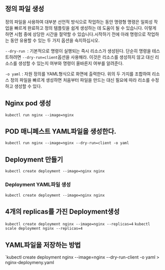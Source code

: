 ## 정의 파일 생성
정의 파일을 사용하여 대부분 선언적 방식으로 작업하는 동안 명령형 명령은 일회성 작업을 빠르게 완료하고 정의 템플릿을 쉽게 생성하는 데 도움이 될 수 있습니다. 
이렇게 하면 시험 중에 상당한 시간을 절약할 수 있습니다.시작하기 전에 아래 명령으로 작업하는 동안 유용할 수 있는 두 가지 옵션을 숙지하십시오.

`--dry-run `: 기본적으로 명령이 실행되는 즉시 리소스가 생성된다. 단순히 명령을 테스트하려면 `--dry-run=client`옵션을 사용해라. 이것은 리소스를 생성하지 않고 대신
리소스를 생성할 수 있는지 여부와 명령이 올바른지 여부를 알려준다.

`-o yaml` :  자원 정의를 YAML형식으로 화면에 출력한다. 위의 두 가지를 조합하여 리소스 정의 파일을 빠르게 생성하면 처음부터 파일을 만드는 대신 필요에 따라 리소를 수정하고
생성할 수 있다.

## Nginx pod 생성
`kubectl run nginx --image=nginx`

## POD 매니페스트 YAML파일을 생성한다.
`kubectl run nginx --image=nginx --dry-run=client -o yaml`

## Deployment 만들기
`kubectl create deployment --image=nginx nginx`

### Deployment YAML파일 생성
`kubectl create deployment --image=nginx nginx`

## 4개의 replicas를 가진 Deployment생성 
`kubectl create deployment nginx --image=nginx --replicas=4`
`kubectl scale deployment nginx --replicas=4`

## YAML파일을 저장하는 방법
`kubectl create deployment nginx --image=nginx --dry-run-client -o yaml > nginx-deploymeny.yaml

